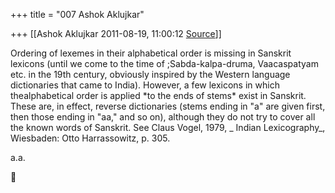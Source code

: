 +++
title = "007 Ashok Aklujkar"

+++
[[Ashok Aklujkar	2011-08-19, 11:00:12 [Source](https://groups.google.com/g/bvparishat/c/OtynEDhVtRQ)]]



Ordering of lexemes in their alphabetical order is missing in Sanskrit lexicons (until we come to the time of ;Sabda-kalpa-druma, Vaacaspatyam etc. in the 19th century, obviously inspired by the Western language dictionaries that came to India). However, a few lexicons in which thealphabetical order is applied \*to the ends of stems\* exist in Sanskrit. These are, in effect, reverse dictionaries (stems ending in "a" are given first, then those ending in "aa," and so on), although they do not try to cover all the known words of Sanskrit. See Claus Vogel, 1979, \_ Indian Lexicography\_, Wiesbaden: Otto Harrassowitz, p. 305.

  

a.a.



